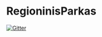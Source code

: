 # RegioninisParkas

[![Gitter](https://badges.gitter.im/Join%20Chat.svg)](https://gitter.im/RecklessJaska/RegioninisParkas?utm_source=badge&utm_medium=badge&utm_campaign=pr-badge&utm_content=badge)